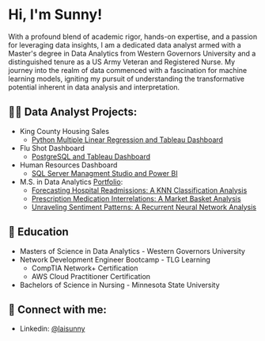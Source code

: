 # Hi, I'm Sunny!
With a profound blend of academic rigor, hands-on expertise, and a passion for leveraging data insights, I am a dedicated data analyst armed with a Master's degree in Data Analytics from Western Governors University and a distinguished tenure as a US Army Veteran and Registered Nurse. My journey into the realm of data commenced with a fascination for machine learning models, igniting my pursuit of understanding the transformative potential inherent in data analysis and interpretation.
## 👨‍💻 Data Analyst Projects:
- King County Housing Sales
  - [Python Multiple Linear Regression and Tableau Dashboard](https://github.com/Sunny-Lai/KingCountySales)
- Flu Shot Dashboard
  - [PostgreSQL and Tableau Dashboard](https://github.com/Sunny-Lai/FluShotDashboard)
- Human Resources Dashboard
  - [SQL Server Managment Studio and Power BI](https://github.com/Sunny-Lai/HRDashboard)
- M.S. in Data Analytics [Portfolio](https://github.com/Sunny-Lai/MSDA_Portfolio/tree/main):
  - [Forecasting Hospital Readmissions: A KNN Classification Analysis](https://github.com/Sunny-Lai/MSDA_Portfolio/tree/main/KNN_Classification)
  - [Prescription Medication Interrelations: A Market Basket Analysis](https://github.com/Sunny-Lai/MSDA_Portfolio/tree/main/Market_Basket_Analysis)
  - [Unraveling Sentiment Patterns: A Recurrent Neural Network Analysis](https://github.com/Sunny-Lai/MSDA_Portfolio/tree/main/Recurrent_Neural_Network)
## 📖 Education
- Masters of Science in Data Analytics - Western Governors University
- Network Development Engineer Bootcamp - TLG Learning
  - CompTIA Network+ Certification
  - AWS Cloud Practitioner Certification
- Bachelors of Science in Nursing - Minnesota State University
## 🤳 Connect with me:
- Linkedin: [@laisunny](www.linkedin.com/in/laisunny)

<!--

.
-->
